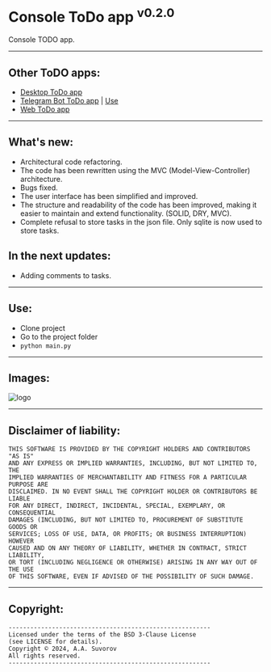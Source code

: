 # Console ToDo app <sup>v0.2.0</sup>

Console TODO app.

---

## Other ToDO apps:

- [Desktop ToDo app](https://github.com/smartlegionlab/todo_app_desktop)
- [Telegram Bot ToDo app](https://github.com/smartlegionlab/todo_app_tg_bot) | [Use](https://t.me/smarttodoappbot)
- [Web ToDo app](https://github.com/smartlegionlab/todo_app_web_django)

---

## What's new:

- Architectural code refactoring.
- The code has been rewritten using the MVC (Model-View-Controller) architecture.
- Bugs fixed.
- The user interface has been simplified and improved.
- The structure and readability of the code has been improved, making it easier to maintain and extend functionality. (SOLID, DRY, MVC).
- Complete refusal to store tasks in the json file. Only sqlite is now used to store tasks.

## In the next updates:

- Adding comments to tasks.

---

## Use:

- Clone project
- Go to the project folder
- `python main.py`

---

## Images:

![logo](https://github.com/smartlegionlab/todo_app_cli/raw/master/data/images/todo_app_cli.png)

---

## Disclaimer of liability:

    THIS SOFTWARE IS PROVIDED BY THE COPYRIGHT HOLDERS AND CONTRIBUTORS "AS IS"
    AND ANY EXPRESS OR IMPLIED WARRANTIES, INCLUDING, BUT NOT LIMITED TO, THE
    IMPLIED WARRANTIES OF MERCHANTABILITY AND FITNESS FOR A PARTICULAR PURPOSE ARE
    DISCLAIMED. IN NO EVENT SHALL THE COPYRIGHT HOLDER OR CONTRIBUTORS BE LIABLE
    FOR ANY DIRECT, INDIRECT, INCIDENTAL, SPECIAL, EXEMPLARY, OR CONSEQUENTIAL
    DAMAGES (INCLUDING, BUT NOT LIMITED TO, PROCUREMENT OF SUBSTITUTE GOODS OR
    SERVICES; LOSS OF USE, DATA, OR PROFITS; OR BUSINESS INTERRUPTION) HOWEVER
    CAUSED AND ON ANY THEORY OF LIABILITY, WHETHER IN CONTRACT, STRICT LIABILITY,
    OR TORT (INCLUDING NEGLIGENCE OR OTHERWISE) ARISING IN ANY WAY OUT OF THE USE
    OF THIS SOFTWARE, EVEN IF ADVISED OF THE POSSIBILITY OF SUCH DAMAGE.

***

## Copyright:
    --------------------------------------------------------
    Licensed under the terms of the BSD 3-Clause License
    (see LICENSE for details).
    Copyright © 2024, A.A. Suvorov
    All rights reserved.
    --------------------------------------------------------

